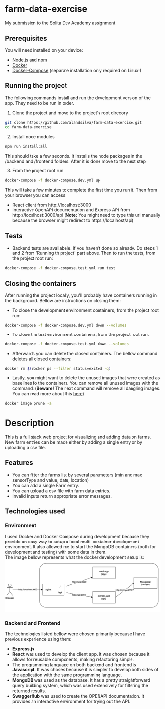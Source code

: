 # farm-data-exercise

My submission to the Solita Dev Academy assignment

## Prerequisites

You will need installed on your device:

- [Node.js](https://nodejs.org) and [npm](https://docs.npmjs.com/downloading-and-installing-node-js-and-npm)
- [Docker](https://www.docker.com)
- [Docker-Compose](https://docs.docker.com/compose/install/) (separate installation only required on Linux!)

## Running the project

The following commands install and run the development version of the app. They need to be run in order.

1. Clone the project and move to the project's root direcory

```sh
git clone https://github.com/alandsilva/farm-data-exercise.git
cd farm-data-exercise
```

2. Install node modules

```sh
npm run install:all
```

This should take a few seconds. It installs the node packages in the /backend and /frontend folders. After it is done move to the next step

3. From the project root run

```sh
docker-compose -f docker-compose.dev.yml up
```

This will take a few minutes to complete the first time you run it.
Then from your browser you can access:

- React client from http://localhost:3000
- Interactive OpenAPI documentation and Express API from http://localhost:3000/api (**Note:** You might need to type this url manually because the browser might redirect to https://localhost/api)

## Tests

- Backend tests are availabele. If you haven't done so already. Do steps 1 and 2 from 'Running th project' part above. Then to run the tests, from the project root run:

```sh
docker-compose -f docker-compose.test.yml run test
```

## Closing the containers

After running the project locally, you'll probably have containers running in the background.
Bellow are instructions on closing them:

- To close the development environment containers, from the project root run:

```sh
docker-compose -f docker-compose.dev.yml down --volumes
```

- To close the test environment containers, from the project root run:

```sh
docker-compose -f docker-compose.test.yml down --volumes
```

- Afterwards you can delete the closed containers. The bellow command deletes all closed containers:

```sh
docker rm $(docker ps --filter status=exited -q)
```

- Lastly, you might want to delete the unused images that were created as baselines fo the containers. You can remove all unused images with the command: (**Beware!** The next command will remove all dangling images. You can read more about this [here](https://docs.docker.com/config/pruning/))

```sh
docker image prune -a
```

# Description

This is a full stack web project for visualizing and adding data on farms.
New farm entries can be made either by adding a single entry or by uploading a csv file.

## Features

- You can filter the farms list by several parameters (min and max sensorType and value, date, location)
- You can add a single Farm entry.
- You can upload a csv file with farm data entries.
- Invalid inputs return appropriate error messages.

## Technologies used

### Environment

I used Docker and Docker Compose during development because they provide an easy way to setup a local multi-container development environment.
It also allowed me to start the MongoDB containers (both for development and testing) with some data in them.  
The image bellow represents what the docker development setup is:
![alt text](./img/devDocker.png)

### Backend and Frontend

The technologies listed bellow were chosen primarily because I have previous experience using them:

- **Express.js**
- **React** was used to develop the client app. It was chosen because it allows for reusable components, making refactoring simple.
- The programming language on both backend and frontend is **Javascript**. It was choses because it is simpler to develop both sides of the application with the same programming language.
- **MongoDB** was used as the database. It has a pretty straightforward query building system, which was used extensively for filtering the returned results.
- **SwaggerHub** was used to create the OPENAPI documentation. It provides an interactive environment for trying out the API.

